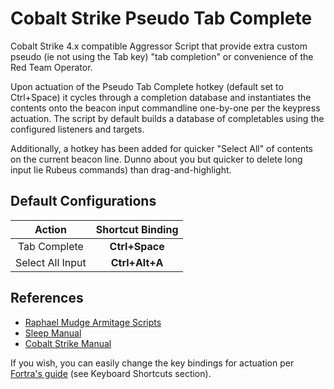 # Cobalt Strike Pseudo Tab Complete

Cobalt Strike 4.x compatible Aggressor Script that provide extra custom pseudo (ie not using the Tab key) "tab completion" or convenience of the Red Team Operator.

Upon actuation of the Pseudo Tab Complete hotkey (default set to Ctrl+Space) it cycles through a completion database and instantiates the contents onto the beacon input commandline one-by-one per the keypress actuation. The script by default builds a database of completables using the configured listeners and targets. 

Additionally, a hotkey has been added for quicker "Select All" of contents on the current beacon line. Dunno about you but quicker to delete long input Iie Rubeus commands) than drag-and-highlight.

## Default Configurations
| Action  | Shortcut Binding |
| :--------------------: | :-------------: |
|Tab Complete     | __Ctrl+Space__ |
| Select All Input| __Ctrl+Alt+A__|

 

## References
- [Raphael Mudge Armitage Scripts](https://github.com/rsmudge/cortana-scripts)
- [Sleep Manual](https://sleep.dashnine.org/)
- [Cobalt Strike Manual](https://hstechdocs.helpsystems.com/manuals/cobaltstrike)

If you wish, you can easily change the key bindings for actuation per [Fortra's guide](https://hstechdocs.helpsystems.com/manuals/cobaltstrike/current/userguide/content/topics_aggressor-scripts/as_cobalt-strike.htm) (see Keyboard Shortcuts section).



